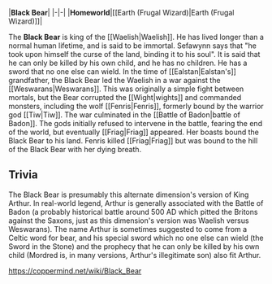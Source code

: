 |**Black Bear**|
|-|-|
|**Homeworld**|[[Earth (Frugal Wizard)\|Earth (Frugal Wizard)]]|

The **Black Bear** is king of the [[Waelish\|Waelish]]. He has lived longer than a normal human lifetime, and is said to be immortal. Sefawynn says that "he took upon himself the curse of the land, binding it to his soul". It is said that he can only be killed by his own child, and he has no children. He has a sword that no one else can wield.
In the time of [[Ealstan\|Ealstan's]] grandfather, the Black Bear led the Waelish in a war against the [[Weswarans\|Weswarans]]. This was originally a simple fight between mortals, but the Bear corrupted the [[Wight\|wights]] and commanded monsters, including the wolf [[Fenris\|Fenris]], formerly bound by the warrior god [[Tiw\|Tiw]]. The war culminated in the [[Battle of Badon\|battle of Badon]].
The gods initially refused to intervene in the battle, fearing the end of the world, but eventually [[Friag\|Friag]] appeared. Her boasts bound the Black Bear to his land. Fenris killed [[Friag\|Friag]] but was bound to the hill of the Black Bear with her dying breath.

## Trivia
The Black Bear is presumably this alternate dimension's version of King Arthur. In real-world legend, Arthur is generally associated with the Battle of Badon (a probably historical battle around 500 AD which pitted the Britons against the Saxons, just as this dimension's version was Waelish versus Weswarans). The name Arthur is sometimes suggested to come from a Celtic word for bear, and his special sword which no one else can wield (the Sword in the Stone) and the prophecy that he can only be killed by his own child (Mordred is, in many versions, Arthur's illegitimate son) also fit Arthur.



https://coppermind.net/wiki/Black_Bear